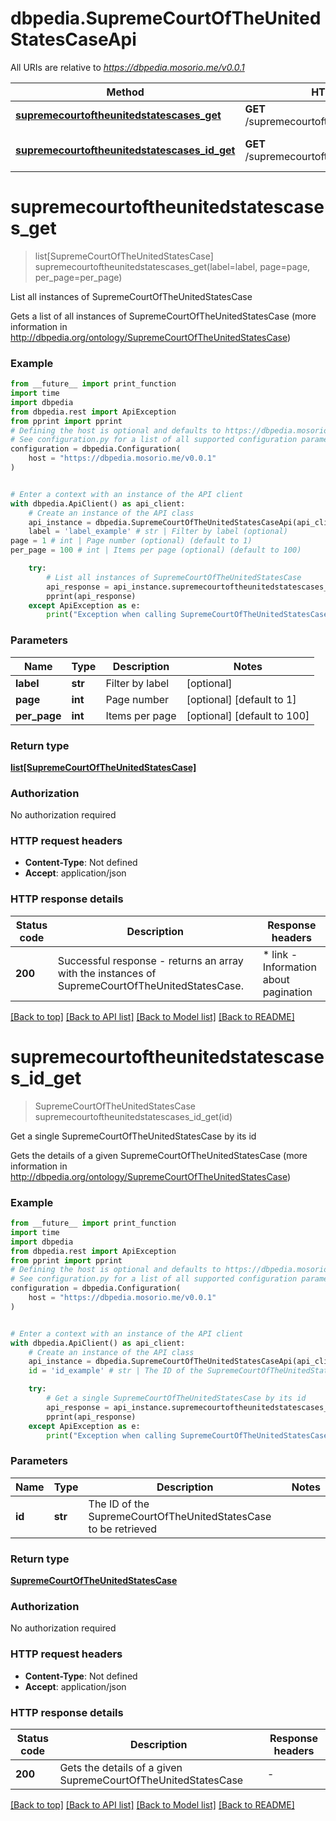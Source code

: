# dbpedia.SupremeCourtOfTheUnitedStatesCaseApi

All URIs are relative to *https://dbpedia.mosorio.me/v0.0.1*

Method | HTTP request | Description
------------- | ------------- | -------------
[**supremecourtoftheunitedstatescases_get**](SupremeCourtOfTheUnitedStatesCaseApi.md#supremecourtoftheunitedstatescases_get) | **GET** /supremecourtoftheunitedstatescases | List all instances of SupremeCourtOfTheUnitedStatesCase
[**supremecourtoftheunitedstatescases_id_get**](SupremeCourtOfTheUnitedStatesCaseApi.md#supremecourtoftheunitedstatescases_id_get) | **GET** /supremecourtoftheunitedstatescases/{id} | Get a single SupremeCourtOfTheUnitedStatesCase by its id


# **supremecourtoftheunitedstatescases_get**
> list[SupremeCourtOfTheUnitedStatesCase] supremecourtoftheunitedstatescases_get(label=label, page=page, per_page=per_page)

List all instances of SupremeCourtOfTheUnitedStatesCase

Gets a list of all instances of SupremeCourtOfTheUnitedStatesCase (more information in http://dbpedia.org/ontology/SupremeCourtOfTheUnitedStatesCase)

### Example

```python
from __future__ import print_function
import time
import dbpedia
from dbpedia.rest import ApiException
from pprint import pprint
# Defining the host is optional and defaults to https://dbpedia.mosorio.me/v0.0.1
# See configuration.py for a list of all supported configuration parameters.
configuration = dbpedia.Configuration(
    host = "https://dbpedia.mosorio.me/v0.0.1"
)


# Enter a context with an instance of the API client
with dbpedia.ApiClient() as api_client:
    # Create an instance of the API class
    api_instance = dbpedia.SupremeCourtOfTheUnitedStatesCaseApi(api_client)
    label = 'label_example' # str | Filter by label (optional)
page = 1 # int | Page number (optional) (default to 1)
per_page = 100 # int | Items per page (optional) (default to 100)

    try:
        # List all instances of SupremeCourtOfTheUnitedStatesCase
        api_response = api_instance.supremecourtoftheunitedstatescases_get(label=label, page=page, per_page=per_page)
        pprint(api_response)
    except ApiException as e:
        print("Exception when calling SupremeCourtOfTheUnitedStatesCaseApi->supremecourtoftheunitedstatescases_get: %s\n" % e)
```

### Parameters

Name | Type | Description  | Notes
------------- | ------------- | ------------- | -------------
 **label** | **str**| Filter by label | [optional] 
 **page** | **int**| Page number | [optional] [default to 1]
 **per_page** | **int**| Items per page | [optional] [default to 100]

### Return type

[**list[SupremeCourtOfTheUnitedStatesCase]**](SupremeCourtOfTheUnitedStatesCase.md)

### Authorization

No authorization required

### HTTP request headers

 - **Content-Type**: Not defined
 - **Accept**: application/json

### HTTP response details
| Status code | Description | Response headers |
|-------------|-------------|------------------|
**200** | Successful response - returns an array with the instances of SupremeCourtOfTheUnitedStatesCase. |  * link - Information about pagination <br>  |

[[Back to top]](#) [[Back to API list]](../README.md#documentation-for-api-endpoints) [[Back to Model list]](../README.md#documentation-for-models) [[Back to README]](../README.md)

# **supremecourtoftheunitedstatescases_id_get**
> SupremeCourtOfTheUnitedStatesCase supremecourtoftheunitedstatescases_id_get(id)

Get a single SupremeCourtOfTheUnitedStatesCase by its id

Gets the details of a given SupremeCourtOfTheUnitedStatesCase (more information in http://dbpedia.org/ontology/SupremeCourtOfTheUnitedStatesCase)

### Example

```python
from __future__ import print_function
import time
import dbpedia
from dbpedia.rest import ApiException
from pprint import pprint
# Defining the host is optional and defaults to https://dbpedia.mosorio.me/v0.0.1
# See configuration.py for a list of all supported configuration parameters.
configuration = dbpedia.Configuration(
    host = "https://dbpedia.mosorio.me/v0.0.1"
)


# Enter a context with an instance of the API client
with dbpedia.ApiClient() as api_client:
    # Create an instance of the API class
    api_instance = dbpedia.SupremeCourtOfTheUnitedStatesCaseApi(api_client)
    id = 'id_example' # str | The ID of the SupremeCourtOfTheUnitedStatesCase to be retrieved

    try:
        # Get a single SupremeCourtOfTheUnitedStatesCase by its id
        api_response = api_instance.supremecourtoftheunitedstatescases_id_get(id)
        pprint(api_response)
    except ApiException as e:
        print("Exception when calling SupremeCourtOfTheUnitedStatesCaseApi->supremecourtoftheunitedstatescases_id_get: %s\n" % e)
```

### Parameters

Name | Type | Description  | Notes
------------- | ------------- | ------------- | -------------
 **id** | **str**| The ID of the SupremeCourtOfTheUnitedStatesCase to be retrieved | 

### Return type

[**SupremeCourtOfTheUnitedStatesCase**](SupremeCourtOfTheUnitedStatesCase.md)

### Authorization

No authorization required

### HTTP request headers

 - **Content-Type**: Not defined
 - **Accept**: application/json

### HTTP response details
| Status code | Description | Response headers |
|-------------|-------------|------------------|
**200** | Gets the details of a given SupremeCourtOfTheUnitedStatesCase |  -  |

[[Back to top]](#) [[Back to API list]](../README.md#documentation-for-api-endpoints) [[Back to Model list]](../README.md#documentation-for-models) [[Back to README]](../README.md)

